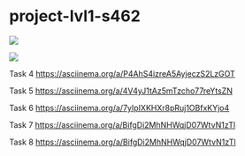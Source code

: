 # project-lvl1-s462
<a href="https://codeclimate.com/github/knerok/project-lvl1-s462/maintainability"><img src="https://api.codeclimate.com/v1/badges/b7a9a089db873c083875/maintainability" /></a>

<a href="https://travis-ci.org/knerok/project-lvl1-s462"><img src="https://travis-ci.org/knerok/project-lvl1-s462.svg?branch=master"></a>

Task 4
https://asciinema.org/a/P4AhS4izreA5AyjeczS2LzGOT

Task 5
https://asciinema.org/a/4V4yJ1tAz5mTzcho77reYtsZN

Task 6
https://asciinema.org/a/7yIpIXKHXr8pRuj1OBfxKYjo4


Task 7
https://asciinema.org/a/BifgDi2MhNHWqjD07WtvN1zTl

Task 8
https://asciinema.org/a/BifgDi2MhNHWqjD07WtvN1zTl


